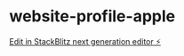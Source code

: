 # website-profile-apple

[Edit in StackBlitz next generation editor ⚡️](https://stackblitz.com/~/github.com/sakabayul/website-profile-apple)